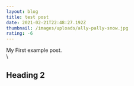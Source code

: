 ```yaml
---
layout: blog
title: test post
date: 2021-02-21T22:48:27.192Z
thumbnail: /images/uploads/ally-pally-snow.jpg
rating: -6
---
```

My First example post.\
\
## Heading 2